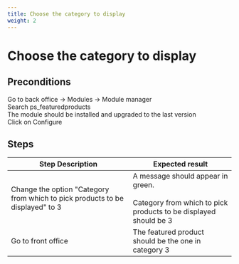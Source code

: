 ```yaml
---
title: Choose the category to display
weight: 2
---
```


# Choose the category to display

## Preconditions

Go to back office -> Modules -> Module manager<br />
Search ps_featuredproducts<br />
The module should be installed and upgraded to the last version<br />
Click on Configure
## Steps
| Step Description | Expected result |
| ----- | ----- |
| Change the option "Category from which to pick products to be displayed" to 3 | A message should appear in green.<br /><br>Category from which to pick products to be displayed should be 3  |
| Go to front office | The featured product should be the one in category 3 |
